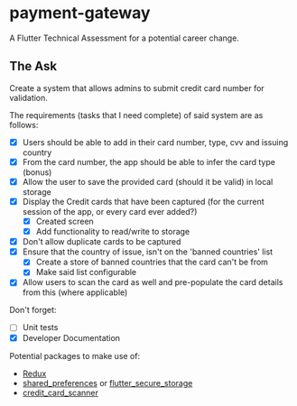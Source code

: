 # payment-gateway
A Flutter Technical Assessment for a potential career change.

## The Ask
Create a system that allows admins to submit credit card number for validation.

The requirements (tasks that I need complete) of said system are as follows:
- [x] Users should be able to add in their card number, type, cvv and issuing country 
- [x] From the card number, the app should be able to infer the card type (bonus)
- [x] Allow the user to save the provided card (should it be valid) in local storage
- [x] Display the Credit cards that have been captured (for the current session of the app, or every card ever added?)
  - [x] Created screen
  - [x] Add functionality to read/write to storage
- [x] Don't allow duplicate cards to be captured
- [x] Ensure that the country of issue, isn't on the 'banned countries' list
  - [x] Create a store of banned countries that the card can't be from
  - [x] Make said list configurable
- [x] Allow users to scan the card as well and pre-populate the card details from this (where applicable)

Don't forget:
- [ ] Unit tests
- [x] Developer Documentation

Potential packages to make use of:
 - [Redux](https://pub.dev/packages/redux)
 - [shared_preferences](https://pub.dev/packages/shared_preferences) or [flutter_secure_storage](https://pub.dev/packages/flutter_secure_storage)
 - [credit_card_scanner](https://pub.dev/packages/credit_card_scanner)